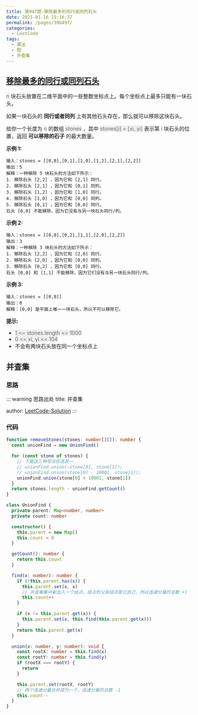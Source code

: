 ```yaml
---
title: 第947题-移除最多的同行或同列石头
date: 2021-01-16 15:16:37
permalink: /pages/39b49f/
categories:
  - LeetCode
tags:
  - 算法
  - 图
  - 并查集
---
```


## [移除最多的同行或同列石头](https://leetcode-cn.com/problems/most-stones-removed-with-same-row-or-column/)

<font style="background: #eee; color: #666;">n</font> 块石头放置在二维平面中的一些整数坐标点上。每个坐标点上最多只能有一块石头。

如果一块石头的 **同行或者同列** 上有其他石头存在，那么就可以移除这块石头。

给你一个长度为 <font style="background: #eee; color: #666;">n</font> 的数组 <font style="background: #eee; color: #666;">stones</font> ，其中 <font style="background: #eee; color: #666;">stones[i] = [xi, yi]</font> 表示第 <font style="background: #eee; color: #666;">i</font> 块石头的位置，返回 **可以移除的石子** 的最大数量。

<!-- more -->

**示例 1:**

```
输入：stones = [[0,0],[0,1],[1,0],[1,2],[2,1],[2,2]]
输出：5
解释：一种移除 5 块石头的方法如下所示：
1. 移除石头 [2,2] ，因为它和 [2,1] 同行。
2. 移除石头 [2,1] ，因为它和 [0,1] 同列。
3. 移除石头 [1,2] ，因为它和 [1,0] 同行。
4. 移除石头 [1,0] ，因为它和 [0,0] 同列。
5. 移除石头 [0,1] ，因为它和 [0,0] 同行。
石头 [0,0] 不能移除，因为它没有与另一块石头同行/列。
```

**示例 2:**

```
输入：stones = [[0,0],[0,2],[1,1],[2,0],[2,2]]
输出：3
解释：一种移除 3 块石头的方法如下所示：
1. 移除石头 [2,2] ，因为它和 [2,0] 同行。
2. 移除石头 [2,0] ，因为它和 [0,0] 同列。
3. 移除石头 [0,2] ，因为它和 [0,0] 同行。
石头 [0,0] 和 [1,1] 不能移除，因为它们没有与另一块石头同行/列。
```

**示例 3:**

```
输入：stones = [[0,0]]
输出：0
解释：[0,0] 是平面上唯一一块石头，所以不可以移除它。
```

**提示:**

- <font style="background: #eee; color: #666;">1 <= stones.length <= 1000</font>
- <font style="background: #eee; color: #666;">0 <= xi, yi <= 104</font>
- 不会有两块石头放在同一个坐标点上

## 并查集

### 思路

::: warning 思路出处
title: 并查集

author: [LeetCode-Solution](https://leetcode-cn.com/problems/most-stones-removed-with-same-row-or-column/solution/947-yi-chu-zui-duo-de-tong-xing-huo-tong-ezha/)
:::

### 代码

```TypeScript
function removeStones(stones: number[][]): number {
  const unionFind = new UnionFind()

  for (const stone of stones) {
    // 下面这三种写法任选其一
    // unionFind.union(~stone[0], stone[1]);
    // unionFind.union(stone[0] - 10001, stone[1]);
    unionFind.union(stone[0] + 10001, stone[1])
  }
  return stones.length - unionFind.getCount()
}

class UnionFind {
  private parent: Map<number, number>
  private count: number

  constructor() {
    this.parent = new Map()
    this.count = 0
  }

  getCount(): number {
    return this.count
  }

  find(x: number): number {
    if (!this.parent.has(x)) {
      this.parent.set(x, x)
      // 并查集集中新加入一个结点，结点的父亲结点是它自己，所以连通分量的总数 +1
      this.count++
    }

    if (x != this.parent.get(x)) {
      this.parent.set(x, this.find(this.parent.get(x)))
    }
    return this.parent.get(x)
  }

  union(x: number, y: number): void {
    const rootX: number = this.find(x)
    const rootY: number = this.find(y)
    if (rootX === rootY) {
      return
    }

    this.parent.set(rootX, rootY)
    // 两个连通分量合并成为一个，连通分量的总数 -1
    this.count--
  }
}
```
